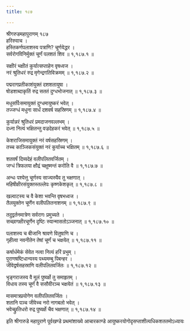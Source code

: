```yaml
---
title: १८७

---
```

श्रीगरुडमहापुराणम् १८७  
हरिरुवाच ।  
हस्तिकर्णपलाशस्य पत्राणि? चूर्णयेद्धर ।  
सर्वरोगविनिर्मुक्तं चूर्णं पलशतं शिव ॥ १,१८७.१ ॥  
  
सक्षीरं भक्षीतं कुर्यात्सप्ताहेन वृषध्वज ।  
नरं श्रुतिधरं रुद्र मृगेन्द्रगतिविक्रमम् ॥ १,१८७.२ ॥  
  
पद्मरागप्रतीकाशंयुक्तं दशशतायुषा ।  
षोडशाब्दाकृतिं रुद्र सततं दुग्धभोजनात् ॥ १,१८७.३ ॥  
  
मधुसर्पिःसमायुक्तं दुग्धमायुष्करं भवेत् ।  
तज्जग्धं मधुना सार्धं दशवर्ष सहस्रिणम् ॥ १,१८७.४ ॥  
  
कुर्यान्नरं श्रुतिधरं प्रमदाजनवल्लभम् ।  
दध्ना नित्यं भक्षितन्तु वज्रदेहकरं भवेत् ॥ १,१८७.५ ॥  
  
केशराजिसमायुक्तं नरं वर्षसहस्रिणम् ।  
तच्च काञ्जिकसंयुक्तं नरं कुर्याच्च भक्षितम् ॥ १,१८७.६ ॥  
  
शतवर्षं दिव्यदेहं वलीपलितवर्जितम् ।  
जग्धं त्रिफलया क्षौद्रं चक्षुष्मन्तं करोति वै ॥ १,१८७.७ ॥  
  
अन्धः पश्येत्तु चूर्णस्य साज्यस्यैव तु भक्षणात् ।  
महिषीक्षीरसंयुक्तस्तल्लेपः कृष्णकेशकृत् ॥ १,१८७.८ ॥  
  
खल्वाटस्य च वै केशा भवन्ति वृषभध्वज ।  
तैलयुक्तेन चूर्णेन वलीपलितनाशनम् ॥ १,१८७.९ ॥  
  
तदुद्वर्तनमात्रेण सर्वरागः प्रमुच्यते ।  
सच्छागक्षीरचूर्णेन दृष्टिः स्यान्मासतोऽञ्जनात् ॥ १,१८७.१० ॥  
  
पलाशस्य च बीजानि श्रावणे वितुषाणि च ।  
गृहीत्वा नवनीतेन तेषां चूर्णं च भक्षयेत् ॥ १,१८७.११ ॥  
  
कर्षार्धमेकं सेवेत नत्वा नित्यं हरिं प्रभुम् ।  
पुराणषष्टिधान्यस्य पथ्यमम्बु पिबन्हर ।  
जीवेद्वर्षसहस्राणि वलीपलितवर्जितः ॥ १,१८७.१२ ॥  
  
भृङ्गराजस्य वै मूलं पुष्यर्क्षे तु समाहृतम् ।  
विधाय तस्य चूर्णं वै ससौवीरञ्च भक्षयेतं ॥ १,१८७.१३ ॥  
  
मासमात्रप्रयोगेण वलीपलितवर्जितः ।  
शतानि पञ्च जीवेच्च नरो नागबलो भवेत् ।  
भवेच्छ्रुतिधरो रुद्र पुष्यर्क्षे चैव भक्षणात् ॥ १,१८७.१४ ॥  
  
इति श्रीगारुडे महापुराणे पूर्वखण्डे प्रथमांशाख्ये आचारकाण्डे आयुष्करयोगोदृसप्ताशीत्यधिकशततमोऽध्यायः